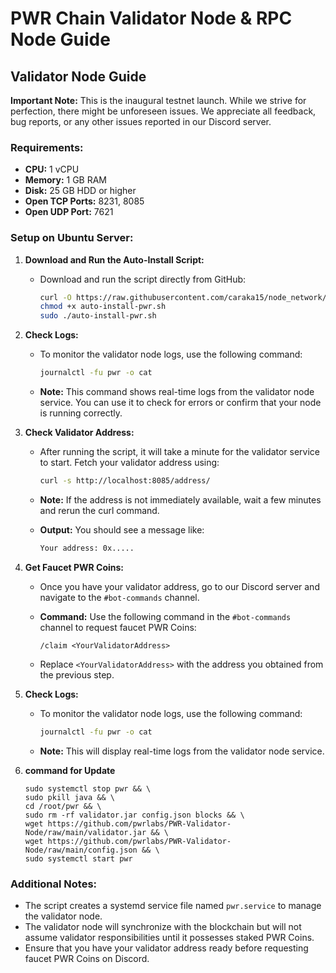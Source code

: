# PWR Chain Validator Node & RPC Node Guide

## Validator Node Guide

**Important Note:** This is the inaugural testnet launch. While we strive for perfection, there might be unforeseen issues. We appreciate all feedback, bug reports, or any other issues reported in our Discord server.

### Requirements:

- **CPU:** 1 vCPU
- **Memory:** 1 GB RAM
- **Disk:** 25 GB HDD or higher
- **Open TCP Ports:** 8231, 8085
- **Open UDP Port:** 7621

### Setup on Ubuntu Server:

1.  **Download and Run the Auto-Install Script:**

    - Download and run the script directly from GitHub:

      ```bash
      curl -O https://raw.githubusercontent.com/caraka15/node_network/main/pwr/auto-install-pwr.sh
      chmod +x auto-install-pwr.sh
      sudo ./auto-install-pwr.sh
      ```

2.  **Check Logs:**

    - To monitor the validator node logs, use the following command:

      ```bash
      journalctl -fu pwr -o cat
      ```

    - **Note:** This command shows real-time logs from the validator node service. You can use it to check for errors or confirm that your node is running correctly.

3.  **Check Validator Address:**

    - After running the script, it will take a minute for the validator service to start. Fetch your validator address using:

      ```bash
      curl -s http://localhost:8085/address/
      ```

    - **Note:** If the address is not immediately available, wait a few minutes and rerun the curl command.

    - **Output:** You should see a message like:

      ```bash
      Your address: 0x.....
      ```

4.  **Get Faucet PWR Coins:**

    - Once you have your validator address, go to our Discord server and navigate to the `#bot-commands` channel.

    - **Command:** Use the following command in the `#bot-commands` channel to request faucet PWR Coins:

      ```plaintext
      /claim <YourValidatorAddress>
      ```

    - Replace `<YourValidatorAddress>` with the address you obtained from the previous step.

5.  **Check Logs:**

    - To monitor the validator node logs, use the following command:

      ```bash
      journalctl -fu pwr -o cat
      ```

    - **Note:** This will display real-time logs from the validator node service.

6.  **command for Update**
    ```
    sudo systemctl stop pwr && \
    sudo pkill java && \
    cd /root/pwr && \
    sudo rm -rf validator.jar config.json blocks && \
    wget https://github.com/pwrlabs/PWR-Validator-Node/raw/main/validator.jar && \
    wget https://github.com/pwrlabs/PWR-Validator-Node/raw/main/config.json && \
    sudo systemctl start pwr
    ```

### Additional Notes:

- The script creates a systemd service file named `pwr.service` to manage the validator node.
- The validator node will synchronize with the blockchain but will not assume validator responsibilities until it possesses staked PWR Coins.
- Ensure that you have your validator address ready before requesting faucet PWR Coins on Discord.
